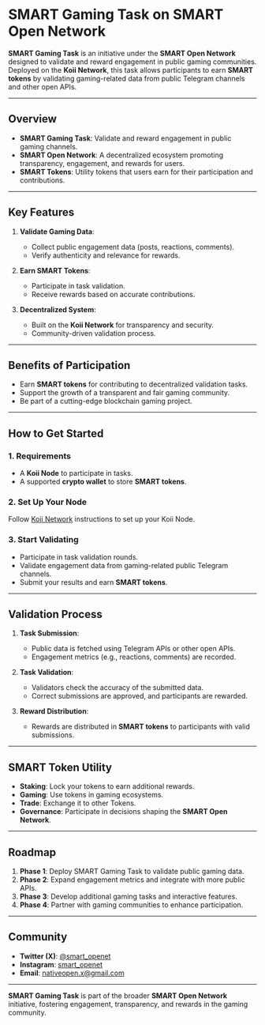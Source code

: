 # SMART Gaming Task on SMART Open Network

**SMART Gaming Task** is an initiative under the **SMART Open Network** designed to validate and reward engagement in public gaming communities. Deployed on the **Koii Network**, this task allows participants to earn **SMART tokens** by validating gaming-related data from public Telegram channels and other open APIs.

---

## Overview

- **SMART Gaming Task**: Validate and reward engagement in public gaming channels.
- **SMART Open Network**: A decentralized ecosystem promoting transparency, engagement, and rewards for users.
- **SMART Tokens**: Utility tokens that users earn for their participation and contributions.

---

## Key Features

1. **Validate Gaming Data**:
   - Collect public engagement data (posts, reactions, comments).
   - Verify authenticity and relevance for rewards.

2. **Earn SMART Tokens**:
   - Participate in task validation.
   - Receive rewards based on accurate contributions.

3. **Decentralized System**:
   - Built on the **Koii Network** for transparency and security.
   - Community-driven validation process.

---

## Benefits of Participation

- Earn **SMART tokens** for contributing to decentralized validation tasks.
- Support the growth of a transparent and fair gaming community.
- Be part of a cutting-edge blockchain gaming project.

---

## How to Get Started

### 1. Requirements
- A **Koii Node** to participate in tasks.
- A supported **crypto wallet** to store **SMART tokens**.

### 2. Set Up Your Node
Follow [Koii Network](https://koii.network/) instructions to set up your Koii Node.

### 3. Start Validating
- Participate in task validation rounds.
- Validate engagement data from gaming-related public Telegram channels.
- Submit your results and earn **SMART tokens**.

---

## Validation Process

1. **Task Submission**:
   - Public data is fetched using Telegram APIs or other open APIs.
   - Engagement metrics (e.g., reactions, comments) are recorded.

2. **Task Validation**:
   - Validators check the accuracy of the submitted data.
   - Correct submissions are approved, and participants are rewarded.

3. **Reward Distribution**:
   - Rewards are distributed in **SMART tokens** to participants with valid submissions.

---

## SMART Token Utility

- **Staking**: Lock your tokens to earn additional rewards.
- **Gaming**: Use tokens in gaming ecosystems.
- **Trade**: Exchange it to other Tokens.
- **Governance**: Participate in decisions shaping the **SMART Open Network**.

---

## Roadmap

1. **Phase 1**: Deploy SMART Gaming Task to validate public gaming data.
2. **Phase 2**: Expand engagement metrics and integrate with more public APIs.
3. **Phase 3**: Develop additional gaming tasks and interactive features.
4. **Phase 4**: Partner with gaming communities to enhance participation.

---

## Community

- **Twitter (X)**: [@smart_openet](https://twitter.com/smart_openet)
- **Instagram**: [smart_openet](https://instagram.com/smart_openet)
- **Email**: nativeopen.x@gmail.com

---

**SMART Gaming Task** is part of the broader **SMART Open Network** initiative, fostering engagement, transparency, and rewards in the gaming community.
